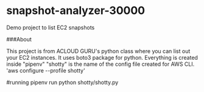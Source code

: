 # snapshot-analyzer-30000
Demo project to list EC2 snapshots

###About

This project is from ACLOUD GURU's python class where you can list out your EC2 instances. 
It uses boto3 package for python.
Everything is created inside "pipenv"
"shotty" is the name of the config file created for AWS CLI.
'aws configure --profile shotty'

#running
pipenv run python shotty/shotty.py

